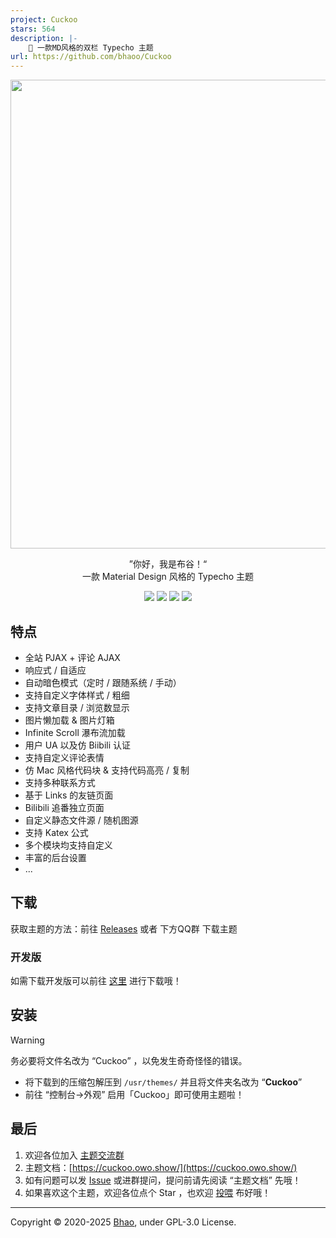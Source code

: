 ```yaml
---
project: Cuckoo
stars: 564
description: |-
    🍭 一款MD风格的双栏 Typecho 主题
url: https://github.com/bhaoo/Cuckoo
---
```


<p align="center">
    <img style="width: 750px;" src="https://github.com/bhaoo/Cuckoo/assets/45502567/c63b990e-6d75-477f-8a96-b5f2e161052f" />
</p>

<p align="center">
”你好，我是布谷！“
<br/>
一款 Material Design 风格的 Typecho 主题
</p>

<p align="center">
    <img src="https://img.shields.io/github/license/bhaoo/cuckoo?style=flat-square" />
    <img src="https://img.shields.io/github/v/release/bhaoo/cuckoo?style=flat-square" />
    <img src="https://img.shields.io/github/last-commit/bhaoo/Cuckoo/develop?style=flat-square&label=update" />
    <img src="https://img.shields.io/github/downloads/bhaoo/Cuckoo/total?style=flat-square" />
</p>

## 特点

- 全站 PJAX + 评论 AJAX
- 响应式 / 自适应
- 自动暗色模式（定时 / 跟随系统 / 手动）
- 支持自定义字体样式 / 粗细
- 支持文章目录 / 浏览数显示
- 图片懒加载 & 图片灯箱
- Infinite Scroll 瀑布流加载
- 用户 UA 以及仿 Biibili 认证
- 支持自定义评论表情
- 仿 Mac 风格代码块 & 支持代码高亮 / 复制
- 支持多种联系方式
- 基于 Links 的友链页面
- Bilibili 追番独立页面
- 自定义静态文件源 / 随机图源
- 支持 Katex 公式
- 多个模块均支持自定义
- 丰富的后台设置
- ...

## 下载

获取主题的方法：前往 [Releases](https://github.com/bhaoo/Cuckoo/releases) 或者 下方QQ群 下载主题

### 开发版

如需下载开发版可以前往 [这里](https://github.com/bhaoo/Cuckoo/releases/tag/Dev) 进行下载哦！

## 安装

> [!WARNING]
> 务必要将文件名改为 “Cuckoo” ，以免发生奇奇怪怪的错误。

- 将下载到的压缩包解压到 `/usr/themes/` 并且将文件夹名改为 “**Cuckoo**”
- 前往 “控制台->外观” 启用「Cuckoo」即可使用主题啦！

## 最后

1. 欢迎各位加入 [主题交流群](http://qm.qq.com/cgi-bin/qm/qr?_wv=1027&k=s2GpijC6kAYicysKIUoV87cckdzRDova&authKey=XNFrI33rkha8i9vNTIMLCzqN9fCphaARFlptIb9cKB0PhwdC6fWIDn90MVi8JrfX&noverify=0&group_code=943195145)
2. 主题文档：[https://cuckoo.owo.show/](https://cuckoo.owo.show/)
3. 如有问题可以发 [Issue](https://github.com/bhaoo/Cuckoo/issues) 或进群提问，提问前请先阅读 “主题文档” 先哦！
4. 如果喜欢这个主题，欢迎各位点个 Star ，也欢迎 [投喂](https://afdian.com/@bhaoo) 布好哦！

---

Copyright &copy; 2020-2025 [Bhao](https://dwd.moe/), under GPL-3.0 License.

